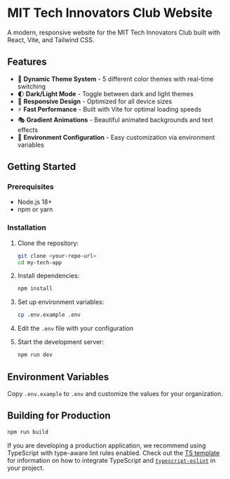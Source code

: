 # MIT Tech Innovators Club Website

A modern, responsive website for the MIT Tech Innovators Club built with React, Vite, and Tailwind CSS.

## Features

- 🎨 **Dynamic Theme System** - 5 different color themes with real-time switching
- 🌓 **Dark/Light Mode** - Toggle between dark and light themes
- 📱 **Responsive Design** - Optimized for all device sizes
- ⚡ **Fast Performance** - Built with Vite for optimal loading speeds
- 🎭 **Gradient Animations** - Beautiful animated backgrounds and text effects
- 🔧 **Environment Configuration** - Easy customization via environment variables

## Getting Started

### Prerequisites

- Node.js 18+ 
- npm or yarn

### Installation

1. Clone the repository:
   ```bash
   git clone <your-repo-url>
   cd my-tech-app
   ```

2. Install dependencies:
   ```bash
   npm install
   ```

3. Set up environment variables:
   ```bash
   cp .env.example .env
   ```
   
4. Edit the `.env` file with your configuration

5. Start the development server:
   ```bash
   npm run dev
   ```

## Environment Variables

Copy `.env.example` to `.env` and customize the values for your organization.

## Building for Production

```bash
npm run build
```

If you are developing a production application, we recommend using TypeScript with type-aware lint rules enabled. Check out the [TS template](https://github.com/vitejs/vite/tree/main/packages/create-vite/template-react-ts) for information on how to integrate TypeScript and [`typescript-eslint`](https://typescript-eslint.io) in your project.
